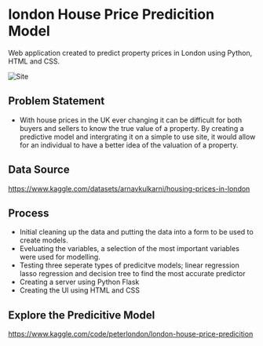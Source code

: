 # london House Price Predicition Model
Web application created to predict property prices in London using Python, HTML and CSS.

![Site](https://user-images.githubusercontent.com/94450238/231707641-59577cb3-45f3-4cc2-b400-8af6b1b81b06.png)

## Problem Statement
* With house prices in the UK ever changing it can be difficult for both buyers and sellers to know the true value of a property. By creating a predictive model and intergrating it on a simple to use site, it would allow for an individual to have a better idea of the valuation of a property.

## Data Source
https://www.kaggle.com/datasets/arnavkulkarni/housing-prices-in-london

## Process
* Initial cleaning up the data and putting the data into a form to be used to create models.
* Eveluating the variables, a selection of the most important variables were used for modelling.
* Testing three seperate types of predicitve models; linear regression lasso regression and decision tree to find the most accurate predictor
* Creating a server using Python Flask
* Creating the UI using HTML and CSS

## Explore the Predicitive Model
https://www.kaggle.com/code/peterlondon/london-house-price-predicition
